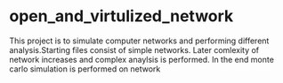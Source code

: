 # open_and_virtulized_network
This project is to simulate computer networks and performing different analysis.Starting files consist of simple networks. Later comlexity of network increases and complex anaylsis is performed. 
In the end monte carlo simulation is performed on network
